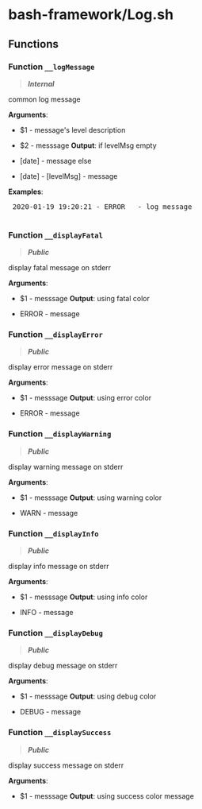 # bash-framework/Log.sh

## Functions

### Function `__logMessage`

> ***Internal***

common log message

**Arguments**:
* $1 - message's level description
* $2 - messsage
 **Output**:
 if levelMsg empty

* [date] - message else

* [date] - [levelMsg] - message

**Examples**:
 <pre>
 2020-01-19 19:20:21 - ERROR   - log message
 </pre>

### Function `__displayFatal`

> ***Public***

display fatal message on stderr

**Arguments**:
* $1 - messsage
 **Output**: using fatal color

* ERROR - message

### Function `__displayError`

> ***Public***

display error message on stderr

**Arguments**:
* $1 - messsage
 **Output**: using error color

* ERROR - message

### Function `__displayWarning`

> ***Public***

display warning message on stderr

**Arguments**:
* $1 - messsage
 **Output**: using warning color

* WARN - message

### Function `__displayInfo`

> ***Public***

display info message on stderr

**Arguments**:
* $1 - messsage
 **Output**: using info color

* INFO - message

### Function `__displayDebug`

> ***Public***

display debug message on stderr

**Arguments**:
* $1 - messsage
 **Output**: using debug color

* DEBUG - message

### Function `__displaySuccess`

> ***Public***

display success message on stderr

**Arguments**:
* $1 - messsage
 **Output**: using success color
 message
